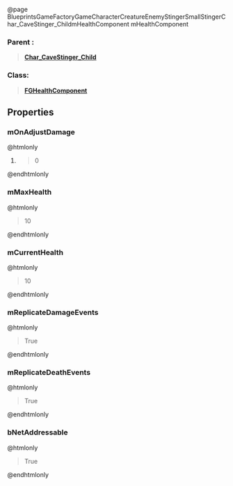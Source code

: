 @page BlueprintsGameFactoryGameCharacterCreatureEnemyStingerSmallStingerChar_CaveStinger_ChildmHealthComponent mHealthComponent
### Parent :
<b><a href="_blueprints_game_factory_game_character_creature_enemy_stinger_small_stinger_char__cave_stinger__child.html"><blockquote>Char_CaveStinger_Child</blockquote></a></b>
### Class:
<b><a href="_class_script_f_g_health_component.html"><blockquote>FGHealthComponent</blockquote></a></b>
## Properties
### mOnAdjustDamage
@htmlonly
<ol>
<li>
<blockquote>0</blockquote>
</li>
</ol>
@endhtmlonly

### mMaxHealth
@htmlonly
<blockquote>10</blockquote>
@endhtmlonly

### mCurrentHealth
@htmlonly
<blockquote>10</blockquote>
@endhtmlonly

### mReplicateDamageEvents
@htmlonly
<blockquote>True</blockquote>
@endhtmlonly

### mReplicateDeathEvents
@htmlonly
<blockquote>True</blockquote>
@endhtmlonly

### bNetAddressable
@htmlonly
<blockquote>True</blockquote>
@endhtmlonly

